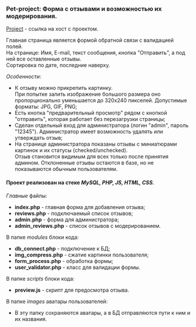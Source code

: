 ### Pet-project: Форма с отзывами и возможностью их модерирования.

[Project](http://f0418850.xsph.ru./index.php) - ссылка на хост с проектом.

Главная страница является формой обратной связи c валидацией полей.\
На странице: Имя, E-mail, текст сообщения, кнопка "Отправить", а под ней все оставленные отзывы.\
Сортировка по дате, последние наверху.

_Особенности_:
* К отзыву можно прикрепить картинку.\
При попытке залить изображение большого размера оно пропорционально уменьшается до 320х240 пикселей. Допустимые форматы: JPG, GIF, PNG;
* Есть кнопка "предварительный просмотр" рядом с кнопкой "отправить", которая работает без перезагрузки страницы;
* Сделан отдельный вход для администратора (логин "admin", пароль "12345"). Администратор имеет возможность удалять или утверждать отзыв;
* На странице администратора показаны отзывы с миниатюрами картинок и их статусы (checked/unchecked).\
Отзыв становится видимым для всех только после принятия админом. Отклоненные отзывы остаются в базе, но не показываются обычным пользователям.

#### Проект реализован на стеке *MySQL, PHP, JS, HTML, CSS.*

*Главные* файлы:
  * **index.php** - главная форма для добавления отзыва;
  * **reviews.php** - подключаемый список отзывов;
  * **admin.php** - форма для администратора;
  * **admin_reviews.php** - список отзывов с модерированием.

В папке *modules* блоки кода:
  * **db_connect.php** - подключение к БД;
  * **img_compress.php** - сжатие картинки пользователя;
  * **form_process.php** - обработка формы;
  * **user_validator.php** - класс для валидации формы.

В папке *scripts* блоки кода:
  * **preview.js** - скрипт для предосмотра отзыва.

В папке *images* аватары пользователей:
  * В эту папку сохраняются аватары, а в БД отправляются пути к ним и их названия.
